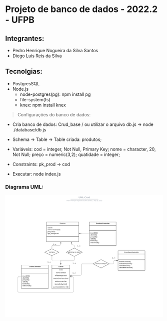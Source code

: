 # Projeto de banco de dados - 2022.2 - UFPB

## Integrantes:

- Pedro Henrique Nogueira da Silva Santos
- Diego Luis Reis da Silva

## Tecnolgias:

- PostgresSQL
- Node.js
    - node-postgres(pg): npm install pg
    - file-system(fs)
    - knex: npm install knex

> Configurações do banco de dados:

- Cria banco de dados: Crud_base / ou utilizar o arquivo db.js -> node ./database/db.js

- Schema -> Table -> Table criada: produtos;

- Variáveis: cod = integer, Not Null, Primary Key; nome = character, 20, Not Null; preço = numeric(3,2); quatidade = integer;

- Constraints: pk_prod -> cod

- Executar: node index.js

### Diagrama UML:

![Diagrama UML](img/UML-Crud.png)

